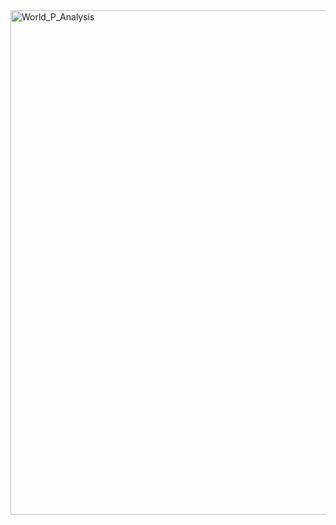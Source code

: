 <img width="1401" height="807" alt="World_P_Analysis" src="https://github.com/user-attachments/assets/c2a223f1-abdf-4e68-b173-7ea56ce46473" />
